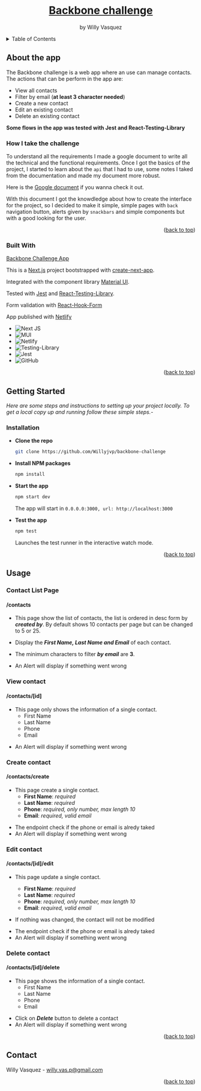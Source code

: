 <a name="readme-top"></a>

<!-- PROJECT LOGO -->
<div align="center">
  <h1><a href="href="https://backbone-challenge.netlify.app/"">Backbone challenge</a></h1>
  <p>by Willy Vasquez</p>
</div>

<!-- TABLE OF CONTENTS -->
<details>
  <summary>Table of Contents</summary>
  <ol>
    <li>
      <a href="#about-the-project">About The Project</a>
      <ul>
        <li><a href="#how-started">How I take the challenge</a></li>
        <li><a href="#built-with">Built With</a></li>
      </ul>
    </li>
    <li>
      <a href="#getting-started">Getting Started</a>
      <ul>
        <li><a href="#installation">Installation</a></li>
      </ul>
    </li>
    <li><a href="#usage">Usage</a></li>
  </ol>
</details>

<!-- ABOUT THE PROJECT -->

## About the app

The Backbone challenge is a web app where an use can manage contacts. 
The actions that can be perform in the app are:

- View all contacts
- Filter by email (**at least 3 character needed**)
- Create a new contact
- Edit an existing contact
- Delete an existing contact

**Some flows in the app was tested with Jest and React-Testing-Library**

### How I take the challenge

To understand all the requirements I made a google document to write all the technical and the functional requirements. Once I got the basics of the project, I started to learn about the `api` that I had to use, some notes I taked from the documentation and made my document more robust.

Here is the [Google document](https://docs.google.com/document/d/1PNtYtnI8BN02sw4LnjxcSxrQwIBfGm3Z0yFcWgV0-i4/edit?usp=sharing) if you wanna check it out.

With this document I got the knowdledge about how to create the interface for the project, so I decided to make it simple, simple pages with `back` navigation button, alerts given by `snackbars` and simple components but with a good looking for the user.

<p align="right">(<a href="#readme-top">back to top</a>)</p>

### Built With
[Backbone Challenge App](https://backbone-challenge.netlify.app/)

This is a [Next.js](https://nextjs.org/) project bootstrapped with [create-next-app](https://github.com/vercel/next.js/tree/canary/packages/create-next-app). 

Integrated with the component library [Material UI](https://mui.com).

Tested with [Jest](https://jestjs.io/) and [React-Testing-Library](https://testing-library.com/).

Form validation with [React-Hook-Form](https://react-hook-form.com/)

App published with [Netlify](https://app.netlify.com/) 

- ![Next JS](https://img.shields.io/badge/Next-black?style=for-the-badge&logo=next.js&logoColor=white)
- ![MUI](https://img.shields.io/badge/MUI-%230081CB.svg?style=for-the-badge&logo=mui&logoColor=white)
- ![Netlify](https://img.shields.io/badge/netlify-%23000000.svg?style=for-the-badge&logo=netlify&logoColor=#00C7B7)
- ![Testing-Library](https://img.shields.io/badge/-TestingLibrary-%23E33332?style=for-the-badge&logo=testing-library&logoColor=white)
- ![Jest](https://img.shields.io/badge/-jest-%23C21325?style=for-the-badge&logo=jest&logoColor=white)
- ![GitHub](https://img.shields.io/badge/github-%23121011.svg?style=for-the-badge&logo=github&logoColor=white)


<p align="right">(<a href="#readme-top">back to top</a>)</p>

<!-- GETTING STARTED -->

## Getting Started

_Here are some steps and instructions to setting up your project locally. To get a local copy up and running follow these simple steps.-_


### Installation

* **Clone the repo**
   ```sh
   git clone https://github.com/Willyjvp/backbone-challenge
   ```
* **Install NPM packages**
   ```sh
   npm install
   ```
* **Start the app**
   ```sh
   npm start dev
   ```
   The app will start in `0.0.0.0:3000, url: http://localhost:3000`

* **Test the app**
   ```sh
   npm test
   ```
   Launches the test runner in the interactive watch mode.

<p align="right">(<a href="#readme-top">back to top</a>)</p>

<!-- USAGE EXAMPLES -->

## Usage

### Contact List Page 
#### /contacts
  - This page show the list of contacts, the list is ordered in desc form by ***created by***. By default shows 10 contacts per page but can be changed to 5 or 25. 
  
  - Display the ***First Name, Last Name and Email*** of each contact.

  - The minimum characters to filter ***by email*** are **3**.
  * An Alert will display if something went wrong

### View contact
#### /contacts/[id]

- This page only shows the information of a single contact.
    - First Name
    - Last Name
    - Phone
    - Email
* An Alert will display if something went wrong

### Create contact
#### /contacts/create

- This page create a single contact.
    - **First Name**: *required*
    - **Last Name**: *required*
    - **Phone**: *required, only number, max length 10*
    - **Email**: *required, valid email*
    
    
* The endpoint check if the phone or email is alredy taked
* An Alert will display if something went wrong

### Edit contact
#### /contacts/[id]/edit

- This page update a single contact. 
    - **First Name**: *required*
    - **Last Name**: *required*
    - **Phone**: *required, only number, max length 10*
    - **Email**: *required, valid email*

- If nothing was changed, the contact will not be modified
* The endpoint check if the phone or email is alredy taked
* An Alert will display if something went wrong

### Delete contact
#### /contacts/[id]/delete

- This page shows the information of a single contact.
    - First Name
    - Last Name
    - Phone
    - Email
* Click on ***Delete*** button to delete a contact
* An Alert will display if something went wrong

<p align="right">(<a href="#readme-top">back to top</a>)</p>

<!-- CONTACT -->

## Contact
Willy Vasquez - willy.vas.p@gmail.com
    
<p align="right">(<a href="#readme-top">back to top</a>)</p>
